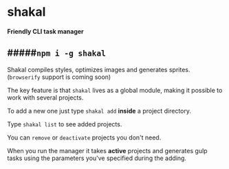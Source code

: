 # shakal
#### Friendly CLI task manager
#####```npm i -g shakal```
---

Shakal compiles styles, optimizes images and generates sprites. (`browserify` support is coming soon)


The key feature is that `shakal` lives as a global module, making it possible to work with several projects. 

To add a new one just type `shakal add` **inside** a project directory.

Type `shakal list` to see added projects.

You can `remove` or `deactivate` projects you don't need.

When you run the manager it takes **active** projects and generates gulp tasks using the parameters you've specified during the adding.
